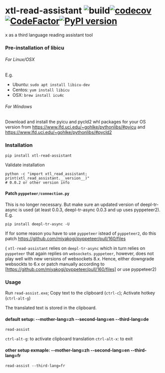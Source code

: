 # xtl-read-assistant ![build](https://github.com/ffreemt/xtl-read-assistant/workflows/build/badge.svg)[![codecov](https://codecov.io/gh/ffreemt/xtl-read-assistant/branch/master/graph/badge.svg)](https://codecov.io/gh/ffreemt/xtl-read-assistant)[![CodeFactor](https://www.codefactor.io/repository/github/ffreemt/xtl-read-assistant/badge/master)](https://www.codefactor.io/repository/github/ffreemt/xtl-read-assistant/overview/master)[![PyPI version](https://badge.fury.io/py/xtl-read-assistant.svg)](https://badge.fury.io/py/xtl-read-assistant)
x as a third language reading assistant tool

### Pre-installation of libicu

###### For Linux/OSX

E.g.
* Ubuntu: `sudo apt install libicu-dev`
* Centos: `yum install libicu`
* OSX: `brew install icu4c`

###### For Windows

Download and install the pyicu and pycld2 whl packages for your OS version from https://www.lfd.uci.edu/~gohlke/pythonlibs/#pyicu and https://www.lfd.uci.edu/~gohlke/pythonlibs/#pycld2

### Installation
```pip install xtl-read-assistant```

Validate installation
```
python -c "import xtl_read_assistant; print(xtl_read_assistant.__version__)"
# 0.0.2 or other version info
```
#### Patch `pyppeteer/connection.py`

This is no longer necessary. But make sure an updated version of deepl-tr-async is used (at least 0.0.3, deepl-tr-async 0.0.3 and up uses pyppeteer2). E.g.
```
pip install deepl-tr-async -U
```

If for some reason you have to use `pyppeteer` istead of `pyppeteer2`, do this patch https://github.com/miyakogi/pyppeteer/pull/160/files

(
`xtl-read-assistant` relies on `deepl-tr-async` which in turn relies on `pyppeteer` that again replies on `websockets`. `pyppeteer`, however, does not play well with new versions of websockets 8.x. Hence, either downgrade websockts to 6.x or patch manually according to [https://github.com/miyakogi/pyppeteer/pull/160/files] or use pyppeteer2)

### Usage

Run `read-assist.exe`; Copy text to the clipboard (`ctrl-c`); Activate hotkey (`ctrl-alt-g`)

The translated text is stored in the clipboard.

#### default setup: --mother-lang=zh --second-lang=en --third-lang=de
`read-assist`

`ctrl-alt-g`: to activate clipboard translation
`ctrl-alt-x`: to exit

#### other setup exmaple: --mother-lang=zh --second-lang=en --third-lang=fr

`read-assist --third-lang=fr`
